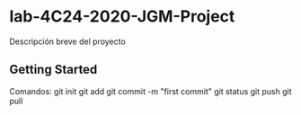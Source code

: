 # lab-4C24-2020-JGM-Project 

Descripción breve del proyecto

## Getting Started

Comandos:
git init
git add
git commit -m "first commit"
git status
git push
git pull
